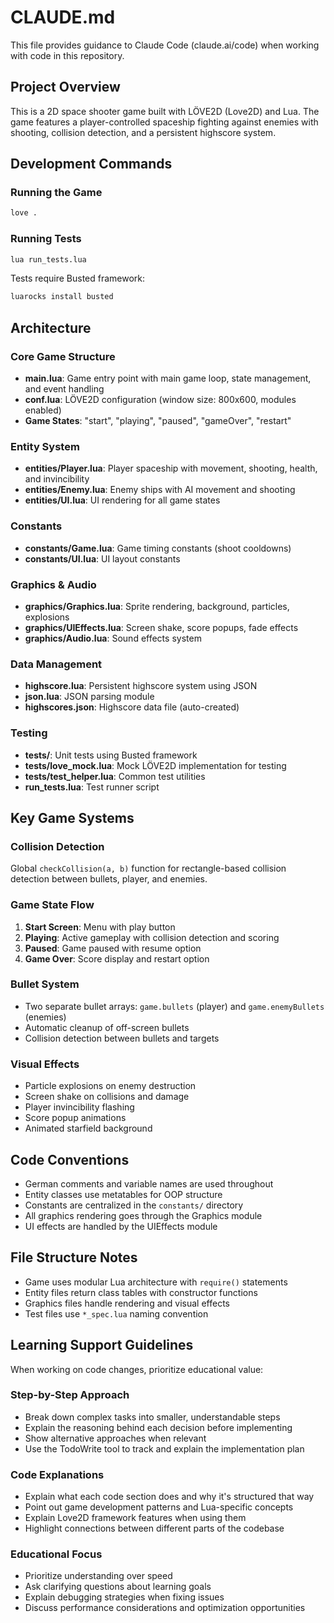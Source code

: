 # CLAUDE.md

This file provides guidance to Claude Code (claude.ai/code) when working with code in this repository.

## Project Overview

This is a 2D space shooter game built with LÖVE2D (Love2D) and Lua. The game features a player-controlled spaceship fighting against enemies with shooting, collision detection, and a persistent highscore system.

## Development Commands

### Running the Game

```bash
love .
```

### Running Tests

```bash
lua run_tests.lua
```

Tests require Busted framework:

```bash
luarocks install busted
```

## Architecture

### Core Game Structure

- **main.lua**: Game entry point with main game loop, state management, and event handling
- **conf.lua**: LÖVE2D configuration (window size: 800x600, modules enabled)
- **Game States**: "start", "playing", "paused", "gameOver", "restart"

### Entity System

- **entities/Player.lua**: Player spaceship with movement, shooting, health, and invincibility
- **entities/Enemy.lua**: Enemy ships with AI movement and shooting
- **entities/UI.lua**: UI rendering for all game states

### Constants

- **constants/Game.lua**: Game timing constants (shoot cooldowns)
- **constants/UI.lua**: UI layout constants

### Graphics & Audio

- **graphics/Graphics.lua**: Sprite rendering, background, particles, explosions
- **graphics/UIEffects.lua**: Screen shake, score popups, fade effects
- **graphics/Audio.lua**: Sound effects system

### Data Management

- **highscore.lua**: Persistent highscore system using JSON
- **json.lua**: JSON parsing module
- **highscores.json**: Highscore data file (auto-created)

### Testing

- **tests/**: Unit tests using Busted framework
- **tests/love_mock.lua**: Mock LÖVE2D implementation for testing
- **tests/test_helper.lua**: Common test utilities
- **run_tests.lua**: Test runner script

## Key Game Systems

### Collision Detection

Global `checkCollision(a, b)` function for rectangle-based collision detection between bullets, player, and enemies.

### Game State Flow

1. **Start Screen**: Menu with play button
2. **Playing**: Active gameplay with collision detection and scoring
3. **Paused**: Game paused with resume option
4. **Game Over**: Score display and restart option

### Bullet System

- Two separate bullet arrays: `game.bullets` (player) and `game.enemyBullets` (enemies)
- Automatic cleanup of off-screen bullets
- Collision detection between bullets and targets

### Visual Effects

- Particle explosions on enemy destruction
- Screen shake on collisions and damage
- Player invincibility flashing
- Score popup animations
- Animated starfield background

## Code Conventions

- German comments and variable names are used throughout
- Entity classes use metatables for OOP structure
- Constants are centralized in the `constants/` directory
- All graphics rendering goes through the Graphics module
- UI effects are handled by the UIEffects module

## File Structure Notes

- Game uses modular Lua architecture with `require()` statements
- Entity files return class tables with constructor functions
- Graphics files handle rendering and visual effects
- Test files use `*_spec.lua` naming convention

## Learning Support Guidelines

When working on code changes, prioritize educational value:

### Step-by-Step Approach

- Break down complex tasks into smaller, understandable steps
- Explain the reasoning behind each decision before implementing
- Show alternative approaches when relevant
- Use the TodoWrite tool to track and explain the implementation plan

### Code Explanations

- Explain what each code section does and why it's structured that way
- Point out game development patterns and Lua-specific concepts
- Explain Love2D framework features when using them
- Highlight connections between different parts of the codebase

### Educational Focus

- Prioritize understanding over speed
- Ask clarifying questions about learning goals
- Explain debugging strategies when fixing issues
- Discuss performance considerations and optimization opportunities
